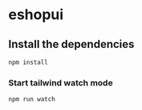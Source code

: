 # eshopui


## Install the dependencies

```bash
npm install
```

### Start tailwind watch mode

```bash
npm run watch
```
